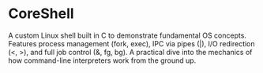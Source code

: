 # CoreShell
A custom Linux shell built in C to demonstrate fundamental OS concepts. Features process management (fork, exec), IPC via pipes (|), I/O redirection (&lt;, >), and full job control (&amp;, fg, bg). A practical dive into the mechanics of how command-line interpreters work from the ground up.

